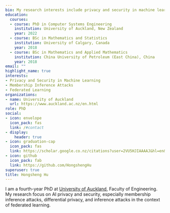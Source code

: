 ```yaml
---
bio: My research interests include privacy and security in machine learning.
education:
  courses:
  - course: PhD in Computer Systems Engineering
    institution: University of Auckland, New Zealand
    year: 2022
  - course: BSc in Mathematics and Statistics
    institution: University of Calgary, Canada
    year: 2018
  - course: BSc in Mathematics and Applied Mathematics
    institution: China University of Petroleum (East China), China
    year: 2018
email: ""
highlight_name: true
interests:
- Privacy and Security in Machine Learning
- Membership Inference Attacks
- Federated Learning
organizations:
- name: University of Auckland
  url: https://www.auckland.ac.nz/en.html
role: PhD
social:
- icon: envelope
  icon_pack: fas
  link: /#contact
- display:
    header: true
- icon: graduation-cap
  icon_pack: fas
  link: https://scholar.google.co.nz/citations?user=2VU5HJIAAAAJ&hl=en&authuser=1
- icon: github
  icon_pack: fab
  link: https://github.com/HongshengHu
superuser: true
title: Hongsheng Hu
---
```


I am a fourth-year PhD at [University of Auckland](https://www.auckland.ac.nz/en.html), Faculty of Engineering. My research focus on AI privacy and security, especially membership inference attacks, differential privacy, and inference attacks in the context of federated learning. 



